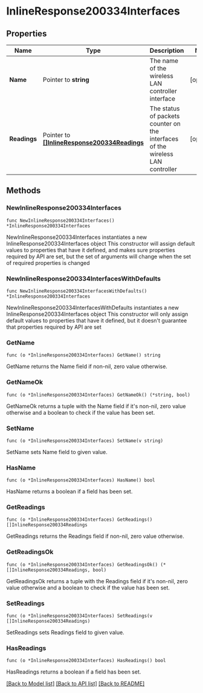 # InlineResponse200334Interfaces

## Properties

Name | Type | Description | Notes
------------ | ------------- | ------------- | -------------
**Name** | Pointer to **string** | The name of the wireless LAN controller interface | [optional] 
**Readings** | Pointer to [**[]InlineResponse200334Readings**](InlineResponse200334Readings.md) | The status of packets counter on the interfaces of the wireless LAN controller | [optional] 

## Methods

### NewInlineResponse200334Interfaces

`func NewInlineResponse200334Interfaces() *InlineResponse200334Interfaces`

NewInlineResponse200334Interfaces instantiates a new InlineResponse200334Interfaces object
This constructor will assign default values to properties that have it defined,
and makes sure properties required by API are set, but the set of arguments
will change when the set of required properties is changed

### NewInlineResponse200334InterfacesWithDefaults

`func NewInlineResponse200334InterfacesWithDefaults() *InlineResponse200334Interfaces`

NewInlineResponse200334InterfacesWithDefaults instantiates a new InlineResponse200334Interfaces object
This constructor will only assign default values to properties that have it defined,
but it doesn't guarantee that properties required by API are set

### GetName

`func (o *InlineResponse200334Interfaces) GetName() string`

GetName returns the Name field if non-nil, zero value otherwise.

### GetNameOk

`func (o *InlineResponse200334Interfaces) GetNameOk() (*string, bool)`

GetNameOk returns a tuple with the Name field if it's non-nil, zero value otherwise
and a boolean to check if the value has been set.

### SetName

`func (o *InlineResponse200334Interfaces) SetName(v string)`

SetName sets Name field to given value.

### HasName

`func (o *InlineResponse200334Interfaces) HasName() bool`

HasName returns a boolean if a field has been set.

### GetReadings

`func (o *InlineResponse200334Interfaces) GetReadings() []InlineResponse200334Readings`

GetReadings returns the Readings field if non-nil, zero value otherwise.

### GetReadingsOk

`func (o *InlineResponse200334Interfaces) GetReadingsOk() (*[]InlineResponse200334Readings, bool)`

GetReadingsOk returns a tuple with the Readings field if it's non-nil, zero value otherwise
and a boolean to check if the value has been set.

### SetReadings

`func (o *InlineResponse200334Interfaces) SetReadings(v []InlineResponse200334Readings)`

SetReadings sets Readings field to given value.

### HasReadings

`func (o *InlineResponse200334Interfaces) HasReadings() bool`

HasReadings returns a boolean if a field has been set.


[[Back to Model list]](../README.md#documentation-for-models) [[Back to API list]](../README.md#documentation-for-api-endpoints) [[Back to README]](../README.md)


